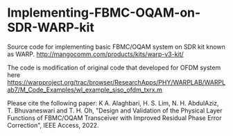 # Implementing-FBMC-OQAM-on-SDR-WARP-kit
Source code for implementing basic FBMC/OQAM system on SDR kit known as WARP.
http://mangocomm.com/products/kits/warp-v3-kit/

The code is modification of original code that developed for OFDM system here
https://warpproject.org/trac/browser/ResearchApps/PHY/WARPLAB/WARPLab7/M_Code_Examples/wl_example_siso_ofdm_txrx.m

Please cite the following paper:
K A. Alaghbari, H. S. Lim, N. H. AbdulAziz, T. Bhuvaneswari and T. H. Oh, "Design and Validation of the Physical Layer Functions of FBMC/OQAM Transceiver with Improved Residual Phase Error Correction", IEEE Access, 2022.
